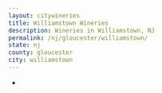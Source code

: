 ```yaml
---
layout: citywineries
title: Williamstown Wineries
description: Wineries in Williamstown, NJ
permalink: /nj/gloucester/williamstown/
state: nj
county: gloucester
city: williamstown
---
```

-
